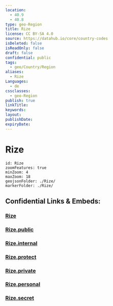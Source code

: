 ```yaml
---
location:
  - 40.9
  - 40.8
type: geo-Region
title: Rize
license: CC BY-SA 4.0
source: https://datahub.io/core/country-codes
isDeleted: false
isReadOnly: false
draft: false
confidential: public
tags:
  - geo/Country/Region
aliases:
  - Rize
Languages:
  - de
cssclasses:
  - geo-Region
publish: true
linkTitle:
keywords:
layout:
publishDate:
expiryDate:
---
```


# Rize

```leaflet
id: Rize
zoomFeatures: true 
minZoom: 4 
maxZoom: 18
geojsonFolder: ./Rize/
markerFolder: ./Rize/
```


## Confidential Links & Embeds: 

### [Rize](/_Standards/Earth/Continent/Europe/Europe~East/Turkey/Provinces~Turkey/Rize.md) 

### [Rize.public](/_public/Earth/Continent/Europe/Europe~East/Turkey/Provinces~Turkey/Rize.public.md) 

### [Rize.internal](/_internal/Earth/Continent/Europe/Europe~East/Turkey/Provinces~Turkey/Rize.internal.md) 

### [Rize.protect](/_protect/Earth/Continent/Europe/Europe~East/Turkey/Provinces~Turkey/Rize.protect.md) 

### [Rize.private](/_private/Earth/Continent/Europe/Europe~East/Turkey/Provinces~Turkey/Rize.private.md) 

### [Rize.personal](/_personal/Earth/Continent/Europe/Europe~East/Turkey/Provinces~Turkey/Rize.personal.md) 

### [Rize.secret](/_secret/Earth/Continent/Europe/Europe~East/Turkey/Provinces~Turkey/Rize.secret.md)

